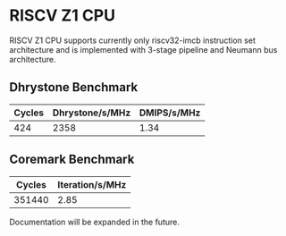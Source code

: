 # RISCV Z1 CPU #

RISCV Z1 CPU supports currently only riscv32-imcb instruction set architecture and is implemented with 3-stage pipeline and Neumann bus architecture.

## Dhrystone Benchmark ##
| Cycles | Dhrystone/s/MHz | DMIPS/s/MHz |
| ------ | --------------- | ----------- |
|    424 |            2358 |        1.34 |

## Coremark Benchmark ##
| Cycles | Iteration/s/MHz |
| ------ | --------------- |
| 351440 |            2.85 |

Documentation will be expanded in the future.
